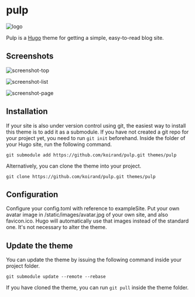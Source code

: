 # pulp
![logo](https://user-images.githubusercontent.com/17229643/55247565-50245180-528b-11e9-9947-aa3c54ea05bb.png)  

Pulp is a [Hugo](https://gohugo.io/) theme for getting a simple, easy-to-read blog site.

## Screenshots
![screenshot-top](https://user-images.githubusercontent.com/17229643/55247370-c7a5b100-528a-11e9-835b-108bd6047699.png)

![screenshot-list](https://user-images.githubusercontent.com/17229643/55247387-d12f1900-528a-11e9-8144-c984031e16c0.png)

![screenshot-page](https://user-images.githubusercontent.com/17229643/55247395-d5f3cd00-528a-11e9-82ed-4830523c5bfa.png)
## Installation

If your site is also under version control using git, the easiest way to install this theme is to add it as a submodule. If you have not created a git repo for your project yet, you need to run `git init` beforehand. Inside the folder of your Hugo site, run the following command.

```
git submodule add https://github.com/koirand/pulp.git themes/pulp
```

Alternatively, you can clone the theme into your project.

```
git clone https://github.com/koirand/pulp.git themes/pulp
```

## Configuration

Configure your config.toml with reference to exampleSite.
Put your own avatar image in /static/images/avatar.jpg of your own site, and also favicon.ico. Hugo will automatically use that images instead of the standard one. It's not necessary to alter the theme.

## Update the theme
You can update the theme by issuing the following command inside your project folder.

```
git submodule update --remote --rebase
```

If you have cloned the theme, you can run `git pull` inside the theme folder.
